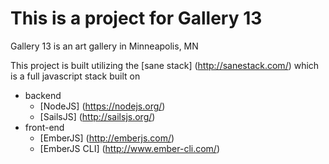 # This is a project for Gallery 13
Gallery 13 is an art gallery in Minneapolis, MN

This project is built utilizing the [sane stack] (http://sanestack.com/) which is a full javascript stack built on 
* backend
    * [NodeJS] (https://nodejs.org/)
    * [SailsJS] (http://sailsjs.org/)
* front-end
    * [EmberJS] (http://emberjs.com/)
    * [EmberJS CLI] (http://www.ember-cli.com/)

